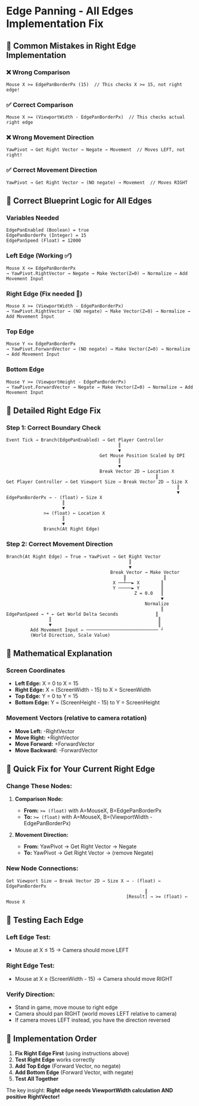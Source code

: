 # Edge Panning - All Edges Implementation Fix

## 🚨 Common Mistakes in Right Edge Implementation

### ❌ Wrong Comparison
```
Mouse X >= EdgePanBorderPx (15)  // This checks X >= 15, not right edge!
```

### ✅ Correct Comparison  
```
Mouse X >= (ViewportWidth - EdgePanBorderPx)  // This checks actual right edge
```

### ❌ Wrong Movement Direction
```
YawPivot → Get Right Vector → Negate → Movement  // Moves LEFT, not right!
```

### ✅ Correct Movement Direction
```
YawPivot → Get Right Vector → (NO negate) → Movement  // Moves RIGHT
```

## 🎯 Correct Blueprint Logic for All Edges

### Variables Needed
```
EdgePanEnabled (Boolean) = true
EdgePanBorderPx (Integer) = 15
EdgePanSpeed (Float) = 12000
```

### Left Edge (Working ✅)
```
Mouse X <= EdgePanBorderPx
→ YawPivot.RightVector → Negate → Make Vector(Z=0) → Normalize → Add Movement Input
```

### Right Edge (Fix needed 🔧)
```
Mouse X >= (ViewportWidth - EdgePanBorderPx)  
→ YawPivot.RightVector → (NO negate) → Make Vector(Z=0) → Normalize → Add Movement Input
```

### Top Edge
```
Mouse Y <= EdgePanBorderPx
→ YawPivot.ForwardVector → (NO negate) → Make Vector(Z=0) → Normalize → Add Movement Input
```

### Bottom Edge  
```
Mouse Y >= (ViewportHeight - EdgePanBorderPx)
→ YawPivot.ForwardVector → Negate → Make Vector(Z=0) → Normalize → Add Movement Input
```

## 📐 Detailed Right Edge Fix

### Step 1: Correct Boundary Check
```
Event Tick → Branch(EdgePanEnabled) → Get Player Controller
                                          ║
                                          ▼
                                   Get Mouse Position Scaled by DPI
                                          ║
                                          ▼
                                   Break Vector 2D → Location X
                                                        ║
Get Player Controller → Get Viewport Size → Break Vector 2D → Size X
                                                                ║
                                                                ▼
EdgePanBorderPx → - (float) ← Size X                    
                     ║
                     ▼
              >= (float) ← Location X
                     ║
                     ▼
              Branch(At Right Edge)
```

### Step 2: Correct Movement Direction
```
Branch(At Right Edge) → True → YawPivot → Get Right Vector
                                              ║
                                              ▼
                                       Break Vector → Make Vector
                                            ║              ║
                                        X ──┴──► X        ║
                                        Y ─────► Y        ║
                                                Z = 0.0   ║
                                                          ▼
                                                    Normalize
                                                          ║
EdgePanSpeed → * ← Get World Delta Seconds              ║
                ║                                        ║
                ▼                                        ║
         Add Movement Input ← ─────────────────────────── ┘
         (World Direction, Scale Value)
```

## 🔢 Mathematical Explanation

### Screen Coordinates
- **Left Edge:** X = 0 to X = 15
- **Right Edge:** X = (ScreenWidth - 15) to X = ScreenWidth  
- **Top Edge:** Y = 0 to Y = 15
- **Bottom Edge:** Y = (ScreenHeight - 15) to Y = ScreenHeight

### Movement Vectors (relative to camera rotation)
- **Move Left:** -RightVector
- **Move Right:** +RightVector  
- **Move Forward:** +ForwardVector
- **Move Backward:** -ForwardVector

## 🎯 Quick Fix for Your Current Right Edge

### Change These Nodes:

1. **Comparison Node:**
   - **From:** `>= (float)` with A=MouseX, B=EdgePanBorderPx
   - **To:** `>= (float)` with A=MouseX, B=(ViewportWidth - EdgePanBorderPx)

2. **Movement Direction:**
   - **From:** YawPivot → Get Right Vector → Negate
   - **To:** YawPivot → Get Right Vector → (remove Negate)

### New Node Connections:
```
Get Viewport Size → Break Vector 2D → Size X → - (float) ← EdgePanBorderPx
                                                    ║
                                             [Result] → >= (float) ← Mouse X
```

## 🧪 Testing Each Edge

### Left Edge Test:
- Mouse at X ≤ 15 → Camera should move LEFT

### Right Edge Test:  
- Mouse at X ≥ (ScreenWidth - 15) → Camera should move RIGHT

### Verify Direction:
- Stand in game, move mouse to right edge
- Camera should pan RIGHT (world moves LEFT relative to camera)
- If camera moves LEFT instead, you have the direction reversed

## 🚀 Implementation Order

1. **Fix Right Edge First** (using instructions above)
2. **Test Right Edge** works correctly  
3. **Add Top Edge** (Forward Vector, no negate)
4. **Add Bottom Edge** (Forward Vector, with negate)
5. **Test All Together** 

The key insight: **Right edge needs ViewportWidth calculation AND positive RightVector!**